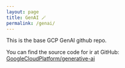 ```yaml
---
layout: page
title: GenAI 🪄
permalink: /genai/
---
```


This is the base GCP GenAI github repo.

You can find the source code for ir at GitHub:
[GoogleCloudPlatform/generative-ai](https://github.com/GoogleCloudPlatform/generative-ai)
